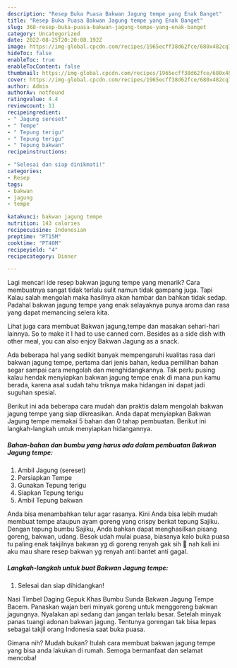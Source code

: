 ```yaml
---
description: "Resep Buka Puasa Bakwan Jagung tempe yang Enak Banget"
title: "Resep Buka Puasa Bakwan Jagung tempe yang Enak Banget"
slug: 368-resep-buka-puasa-bakwan-jagung-tempe-yang-enak-banget
category: Uncategorized
date: 2022-08-25T20:20:08.192Z
image: https://img-global.cpcdn.com/recipes/1965ecff38d62fce/680x482cq70/bakwan-jagung-tempe-foto-resep-utama.jpg
hideToc: false
enableToc: true
enableTocContent: false
thumbnail: https://img-global.cpcdn.com/recipes/1965ecff38d62fce/680x482cq70/bakwan-jagung-tempe-foto-resep-utama.jpg
cover: https://img-global.cpcdn.com/recipes/1965ecff38d62fce/680x482cq70/bakwan-jagung-tempe-foto-resep-utama.jpg
author: Admin
authorAv: notfound
ratingvalue: 4.4
reviewcount: 11
recipeingredient:
- " Jagung sereset"
- " Tempe"
- " Tepung terigu"
- " Tepung terigu"
- " Tepung bakwan"
recipeinstructions:

- "Selesai dan siap dinikmati!"
categories:
- Resep
tags:
- bakwan
- jagung
- tempe

katakunci: bakwan jagung tempe 
nutrition: 143 calories
recipecuisine: Indonesian
preptime: "PT15M"
cooktime: "PT40M"
recipeyield: "4"
recipecategory: Dinner

---
```



Lagi mencari ide resep bakwan jagung tempe yang menarik? Cara membuatnya sangat tidak terlalu sulit namun tidak gampang juga. Tapi Kalau salah mengolah maka hasilnya akan hambar dan bahkan tidak sedap. Padahal bakwan jagung tempe yang enak selayaknya punya aroma dan rasa yang dapat memancing selera kita.


Lihat juga cara membuat Bakwan jagung,tempe dan masakan sehari-hari lainnya. So to make it I had to use canned corn. Besides as a side dish with other meal, you can also enjoy Bakwan Jagung as a snack.

Ada beberapa hal yang sedikit banyak mempengaruhi kualitas rasa dari bakwan jagung tempe, pertama dari jenis bahan, kedua pemilihan bahan segar sampai cara mengolah dan menghidangkannya. Tak perlu pusing kalau hendak menyiapkan bakwan jagung tempe enak di mana pun kamu berada, karena asal sudah tahu triknya maka hidangan ini dapat jadi suguhan spesial.


Berikut ini ada beberapa cara mudah dan praktis dalam mengolah bakwan jagung tempe yang siap dikreasikan. Anda dapat menyiapkan Bakwan Jagung tempe memakai 5 bahan dan 0 tahap pembuatan. Berikut ini langkah-langkah untuk menyiapkan hidangannya.

<!--inarticleads1-->

##### Bahan-bahan dan bumbu yang harus ada dalam pembuatan Bakwan Jagung tempe:

1. Ambil  Jagung (sereset)
1. Persiapkan  Tempe
1. Gunakan  Tepung terigu
1. Siapkan  Tepung terigu
1. Ambil  Tepung bakwan


Anda bisa menambahkan telur agar rasanya. Kini Anda bisa lebih mudah membuat tempe ataupun ayam goreng yang crispy berkat tepung Sajiku. Dengan tepung bumbu Sajiku, Anda bahkan dapat menghasilkan pisang goreng, bakwan, udang. Besok udah mulai puasa, biasanya kalo buka puasa tu paling enak takjilnya bakwan yg di goreng renyah gak sih 🤤 nah kali ini aku mau share resep bakwan yg renyah anti bantet anti gagal. 

<!--inarticleads2-->

##### Langkah-langkah untuk buat Bakwan Jagung tempe:


1. Selesai dan siap dihidangkan!

Nasi Timbel Daging Gepuk Khas Bumbu Sunda Bakwan Jagung Tempe Bacem. Panaskan wajan beri minyak goreng untuk menggoreng bakwan jagungnya. Nyalakan api sedang dan jangan terlalu besar. Setelah minyak panas tuangi adonan bakwan jagung. Tentunya gorengan tak bisa lepas sebagai takjil orang Indonesia saat buka puasa. 

Gimana nih? Mudah bukan? Itulah cara membuat bakwan jagung tempe yang bisa anda lakukan di rumah. Semoga bermanfaat dan selamat mencoba!
